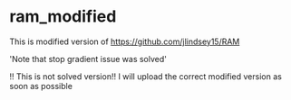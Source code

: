 # ram_modified

This is modified version of https://github.com/jlindsey15/RAM

'Note that stop gradient issue was solved'

!! This is not solved version!! I will upload the correct modified version as soon as possible
